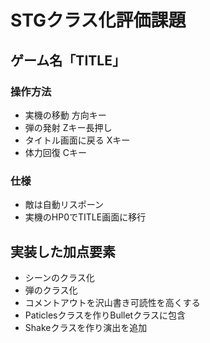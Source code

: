 # STGクラス化評価課題
## ゲーム名「TITLE」
### 操作方法
* 実機の移動 方向キー
* 弾の発射 Zキー長押し
* タイトル画面に戻る Xキー
* 体力回復 Cキー
### 仕様
* 敵は自動リスポーン
* 実機のHP0でTITLE画面に移行
## 実装した加点要素
* シーンのクラス化
* 弾のクラス化
* コメントアウトを沢山書き可読性を高くする
* Paticlesクラスを作りBulletクラスに包含
* Shakeクラスを作り演出を追加